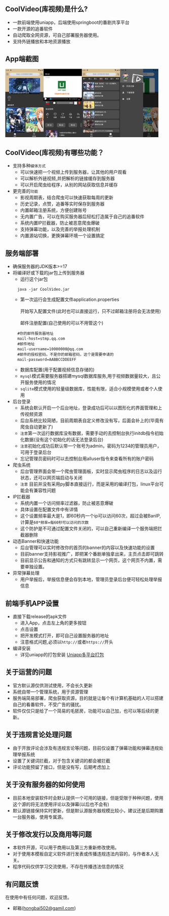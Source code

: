 
## CoolVideo(库视频)是什么?
* 一款前端使用uniapp，后端使用springboot的番剧共享平台
* 一款开源的追番软件
* 自动爬取全网资源，可自己部署服务器使用。
* 支持外链播放和本地资源播放

## App端截图
<img src="Images/index.png" style="width: 24%"><img src="Images/player.png" style="width: 24%"><img src="Images/weeks.png" style="width: 24%"><img src="Images/drew.png" style="width: 24%">

## CoolVideo(库视频)有哪些功能？
* 支持多种`媒体方式`
    *  可以快速把一个视频上传到服务器，让其他的用户观看
    *  可以解析外链视频,并把解析的链接缓存到服务器
    *  可以开启爬虫给程序，从别的网站获取信息并缓存
* 更完善的`功能`
    *  影视周期表，结合爬虫可以快速获取每周的更新
    *  历史记录，点赞，追番等实时保存到服务器
    *  内置邮箱注册系统，方便创建账号
    *  无内置广告，可以在购买服务器后轻松打造属于自己的追番软件
    *  系统内置IP拦截器，防止被恶意爬虫爆破
    *  支持弹幕功能，以及完善的举报处理机制
    *  内置源站切换，更换弹幕环境一个设置搞定

## 服务端部署
* 确保服务器的JDK版本>=17
* 将编译好或下载的jar包上传到服务器
  * 运行这个jar包
  ```shell
    java -jar CoolVideo.jar
  ```
  * 第一次运行会生成配置文件application.properties
    <br><br>
    开始写入配置文件(此时也可以直接运行，只不过邮箱注册将会无法使用)
    <br><br>
    邮件注册配置(自己使用的可以不用管这个)
  ```properties
    #你的邮件服务器地址
    mail-host=stmp.qq.com
    #邮件地址
    mail-username=10000000@qq.com
    #邮件的授权密码，不是你的邮箱密码，这个是需要申请的
    mail-password=AABBCCDDEEFF
  ```
  * 数据库配置(用于配置视频信息存储的)
  * `mysql`模式需要服务器搭建mysql数据库服务,用于视频数据量较大，且公开服务使用的情况
  * `sqlite`模式使用的轻量级数据库，性能有限，适合小规模使用或者个人使用
* 后台登录
  * 系统会默认开启一个后台地址，登录成功后可以以图形化的界面管理和上传视频资源
  * 后台系统比较简陋，目前周期表自定义修改没有写，后面会补上的(毕竟有爬虫自动更新了)
  * `注意`第一次运行数据库没有数据，需要手动的去控制台执行initdb指令初始化数据(没有这个初始化的话无法登录后台)
  * `注意`初始化成功后默认带一个账号为admin，密码为1234的管理员用户，可用于登录后台
  * 忘记管理员密码时可以去控制台用alluser指令来查看所有的账户密码
* 爬虫系统
  * 后台管理界面会带一个爬虫管理面板，实时显示爬虫程序的日志以及运行状态，还可以网页端启动与关闭
  * `注意` 目前并没有采用py脚本直接运行，而是采用的编译打包，linux平台可能会有兼容性问题
* IP拦截器
  * 系统内置一个访问频率过滤器，防止被恶意爆破
  * 具体设置在配置文件中有详情
  * 这个设置频率最大是1，即60秒内一个ip可以访问60次，超过会被BanIP,计算是`60*频率=每60秒可以访问的次数`
  * 这个防护是不可通过配置文件关闭的，可以自己重新编译一个服务端把拦截器删除
* 动态Banner和快速功能
  * 后台管理可以实时修改你的首页的banner的内容以及快速功能的设置
  * 目前banner支持影视推广，即把某个番剧单独拿出来，主页点击即可跳转
  * 目前显示公告和通知的方式只有跳转显示一个网页，这个网页不内置，需要单独设置。
* 异常弹幕处理
  * 用户举报后，举报信息便会存到本地，管理员登录后台便可轻松处理举报信息

## 前端手机APP设置

* 直接下载release的apk文件
  * 进入App，点击左上角的更多按钮
  * 点击设置
  * 把开发模式打开，即可自己设置服务器的地址
  * 注意格式问题,必须以`http://`或者`https://`开头
* 编译安装
  * 详见uniapp的打包安装 [Uniapp多平台打包](https://uniapp.dcloud.net.cn/tutorial/build/SafePack.html)

## 关于运营的问题
*  官方默认源仅供测试使用，不会长久更新
*  系统自带一个管理系统，用于资源管理
*  服务端简易部署，爬虫获取资源，目的就是让每个有计算机基础的人可以搭建自己的看番软件，不受广告的骚扰。
*  软件仅仅只是给了一个简易的毛胚房，功能可以自己加，也可以等后续的更新。

## 关于违规言论处理问题
* 由于开放评论会涉及有违规言论等问题，目前仅设置了弹幕功能和弹幕违规处理举报系统
* 设置了关键词拦截，对于包含关键词的都会被拦截
* 评论功能预留了接口，但是没有写，后期考虑加上

## 关于没有服务器的如何使用
* 目前本地安装软件时会默认提供一个可用的链接，但是受限于种种问题，使用这个源的将无法使用评论以及弹幕(以后也不会有)
* 默认源链接保持实时更新，但是默认源服务器规模比较小，建议还是后期购置一台服务器，使用专属源。


## 关于修改发行以及商用等问题
* 本软件开源，可以用于商用以及第三方重新修改使用。
* 对于使用本模板自定义软件进行发表或传播违规违法内容的，与作者本人无关。
* 程序代码仅供学习交流使用，不存在传播违法信息的情况

## 有问题反馈
在使用中有任何问题，欢迎反馈。

* 邮箱(hongbai502@gamil.com)